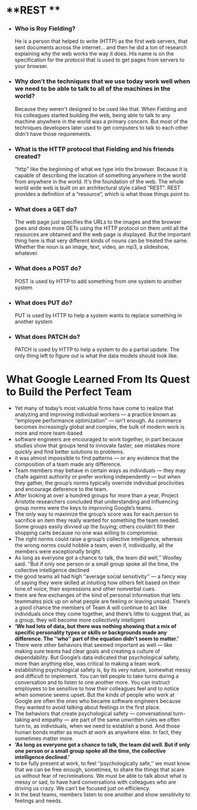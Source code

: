 # **REST **
* ### Who is Roy Fielding?
    He is a person that helped to write (HTTP)  as the first web servers, that sent documents across the internet… and then he did a ton of research explaining why the web works the way it does. His name is on the specification for the protocol that is used to get pages from servers to your browser.

* ### Why don’t the techniques that we use today work well when we need to be able to talk to all of the machines in the world?
     Because they weren't designed to be used like that. When Fielding and his colleagues started building the web, being able to talk to any machine anywhere in the world was a primary concern. But most of the techniques developers later used to get computers to talk to each other didn't have those requirements.

* ### What is the HTTP protocol that Fielding and his friends created?
    “http” like the beginning of what we type into the browser. Because it is capable of describing the location of something anywhere in the world from anywhere in the world. It's the foundation of the web. The whole world wide web is built on an architectural style called “REST”. REST provides a definition of a “resource”, which is what those things point to.

* ### What does a GET do?
    The web page just specifies the URLs to the images and the browser goes and does more GETs using the HTTP protocol on them until all the resources are obtained and the web page is displayed. But the important thing here is that very different kinds of nouns can be treated the same. Whether the noun is an image, text, video, an mp3, a slideshow, whatever. 

* ### What does a POST do?
     POST is used by HTTP to add something from one system to another system

* ### What does PUT do?
    PUT is used by HTTP to help a system wants to replace something in another system 

* ### What does PATCH do?
   PATCH is used by HTTP to help a system  to do a partial update. The only thing left to figure out is what the data models should look like.

# **What Google Learned From Its Quest to Build the Perfect Team**
  * Yet many of today’s most valuable firms have come to realize that analyzing and improving individual workers ­— a practice known as ‘‘employee performance optimization’’ — isn’t enough. As commerce becomes increasingly global and complex, the bulk of modern work is more and more team-based
  * software engineers are encouraged to work together, in part because studies show that groups tend to innovate faster, see mistakes more quickly and find better solutions to problems.
  * it was almost impossible to find patterns — or any evidence that the composition of a team made any difference.
  * Team members may behave in certain ways as individuals — they may chafe against authority or prefer working independently — but when they gather, the group’s norms typically override individual proclivities and encourage deference to the team.
  * After looking at over a hundred groups for more than a year, Project Aristotle researchers concluded that understanding and influencing group norms were the keys to improving Google’s teams. 
  * The only way to maximize the group’s score was for each person to sacrifice an item they really wanted for something the team needed. Some groups easily divvied up the buying; others couldn’t fill their shopping carts because no one was willing to compromise.
  *  The right norms could raise a group’s collective intelligence, whereas the wrong norms could hobble a team, even if, individually, all the members were exceptionally bright.
  * As long as everyone got a chance to talk, the team did well,’’ Woolley said. ‘‘But if only one person or a small group spoke all the time, the collective intelligence declined
  * the good teams all had high ‘‘average social sensitivity’’ — a fancy way of saying they were skilled at intuiting how others felt based on their tone of voice, their expressions and other nonverbal cues.
  * there are few exchanges of the kind of personal information that lets teammates pick up on what people are feeling or leaving unsaid. There’s a good chance the members of Team A will continue to act like individuals once they come together, and there’s little to suggest that, as a group, they will become more collectively intelligent
  * **‘We had lots of data, but there was nothing showing that a mix of specific personality types or skills or backgrounds made any difference. The ‘‘who’’ part of the equation didn’t seem to matter.’**
  * There were other behaviors that seemed important as well — like making sure teams had clear goals and creating a culture of dependability. But Google’s data indicated that psychological safety, more than anything else, was critical to making a team work.
  * establishing psychological safety is, by its very nature, somewhat messy and difficult to implement. You can tell people to take turns during a conversation and to listen to one another more. You can instruct employees to be sensitive to how their colleagues feel and to notice when someone seems upset. But the kinds of people who work at Google are often the ones who became software engineers because they wanted to avoid talking about feelings in the first place.
  * The behaviors that create psychological safety — conversational turn-taking and empathy — are part of the same unwritten rules we often turn to, as individuals, when we need to establish a bond. And those human bonds matter as much at work as anywhere else. In fact, they sometimes matter more.
  * **‘As long as everyone got a chance to talk, the team did well. But if only one person or a small group spoke all the time, the collective intelligence declined.’**
  *  to be fully present at work, to feel ‘‘psychologically safe,’’ we must know that we can be free enough, sometimes, to share the things that scare us without fear of recriminations. We must be able to talk about what is messy or sad, to have hard conversations with colleagues who are driving us crazy. We can’t be focused just on efficiency.
  *  In the best teams, members listen to one another and show sensitivity to feelings and needs.


